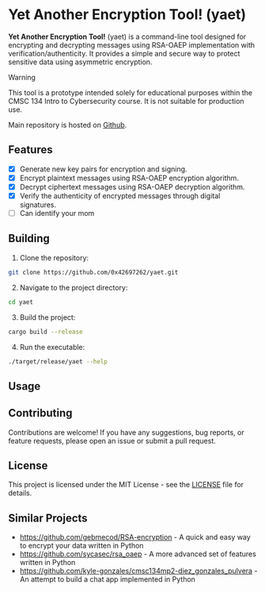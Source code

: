 # Yet Another Encryption Tool! (yaet)

**Yet Another Encryption Tool!** (yaet) is a command-line tool designed for encrypting and decrypting messages using RSA-OAEP implementation with verification/authenticity.
It provides a simple and secure way to protect sensitive data using asymmetric encryption.

> [!WARNING]
> 
> This tool is a prototype intended solely for educational purposes within the CMSC 134 Intro to Cybersecurity course.
> It is not suitable for production use.

Main repository is hosted on [Github](https://github.com/0x42697262/yaet).

## Features

- [x] Generate new key pairs for encryption and signing.
- [x] Encrypt plaintext messages using RSA-OAEP encryption algorithm.
- [x] Decrypt ciphertext messages using RSA-OAEP decryption algorithm.
- [x] Verify the authenticity of encrypted messages through digital signatures.
- [ ] Can identify your mom

## Building

1. Clone the repository:
```sh
git clone https://github.com/0x42697262/yaet.git
```

2. Navigate to the project directory:

```sh
cd yaet
```

3. Build the project:

```sh
cargo build --release
```

4. Run the executable:

```sh
./target/release/yaet --help
```

## Usage



## Contributing

Contributions are welcome! If you have any suggestions, bug reports, or feature requests, please open an issue or submit a pull request.

## License

This project is licensed under the MIT License - see the [LICENSE](LICENSE) file for details.

## Similar Projects

- https://github.com/gebmecod/RSA-encryption - A quick and easy way to encrypt your data written in Python
- https://github.com/sycasec/rsa_oaep - A more advanced set of features written in Python
- https://github.com/kyle-gonzales/cmsc134mp2-diez_gonzales_pulvera - An attempt to build a chat app implemented in Python
